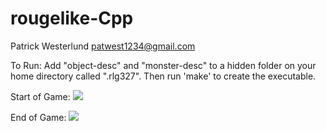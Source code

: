 # rougelike-Cpp

Patrick Westerlund patwest1234@gmail.com

To Run: Add "object-desc" and "monster-desc" to a hidden folder on your home directory called ".rlg327". Then run 'make' to create the executable.

Start of Game:
![](https://i.imgur.com/zMgAgI6.png)

End of Game:
![](https://i.imgur.com/AkwMKUe.png)
